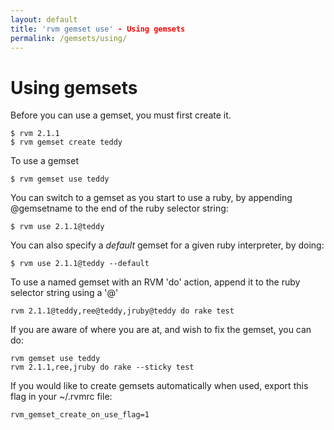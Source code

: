 ```yaml
---
layout: default
title: 'rvm gemset use' - Using gemsets
permalink: /gemsets/using/
---
```


# Using gemsets

Before you can use a gemset, you must first create it.

```
$ rvm 2.1.1
$ rvm gemset create teddy
```

To use a gemset

```
$ rvm gemset use teddy
```

You can switch to a gemset as you start to use a ruby, by appending @gemsetname
to the end of the ruby selector string:

```
$ rvm use 2.1.1@teddy
```

You can also specify a *default* gemset for a given ruby interpreter, by doing:

```
$ rvm use 2.1.1@teddy --default
```

To use a named gemset with an RVM 'do' action, append it to the ruby selector
string using a '@'

```
rvm 2.1.1@teddy,ree@teddy,jruby@teddy do rake test
```

If you are aware of where you are at, and wish to fix the gemset, you can do:

```
rvm gemset use teddy
rvm 2.1.1,ree,jruby do rake --sticky test
```

If you would like to create gemsets automatically when used, export this flag
in your ~/.rvmrc file:

```
rvm_gemset_create_on_use_flag=1
```
